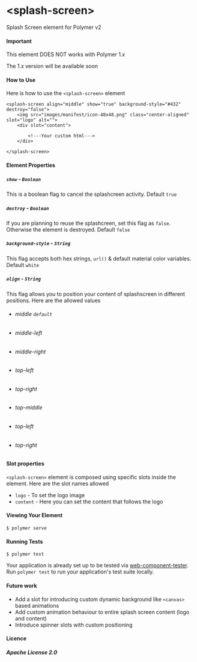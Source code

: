 # \<splash-screen\>

Splash Screen element for Polymer v2 


#### Important

This element DOES NOT works with Polymer 1.x 

The 1.x version will be available soon

#### How to Use

Here is how to use the `<splash-screen>` element

`````
<splash-screen align="middle" show="true" background-style="#432" destroy="false">
    <img src="images/manifest/icon-48x48.png" class="center-aligned" slot="logo" alt="">
    <div slot="content">

        <!---Your custom html--->
    </div>

</splash-screen>
`````

#### Element Properties
##### `show` - `Boolean`

This is a boolean flag to cancel the splashcreen activity. Default `true`


##### `destroy` - `Boolean`

If you are planning to reuse the splashcreen, set this flag as `false`. Otherwise the element is destroyed. Default `false`


##### `background-style` - `String`

This flag accepts both hex strings, `url()` & default material color variables. Default `white`

##### `align` - `String`

This flag allows you to position your content of splashscreen in different positions. Here are the allowed values
- ###### middle `default`
- ###### middle-left
- ###### middle-right
- ###### top-left
- ###### top-right
- ###### top-middle
- ###### top-left
- ###### top-right


#### Slot properties

`<splash-screen>` element is composed using specific slots inside the element. Here are the slot names allowed
- `logo` - To set the logo image
- `content` - Here you can set the content that follows the logo

#### Viewing Your Element

```
$ polymer serve
```

#### Running Tests

```
$ polymer test
```

Your application is already set up to be tested via [web-component-tester](https://github.com/Polymer/web-component-tester). Run `polymer test` to run your application's test suite locally.


#### Future work
- Add a slot for introducing custom dynamic background like `<canvas>` based animations
- Add custom animation behaviour to entire splash screen content (logo and content)
- Introduce spinner slots with custom positioning


#### Licence
##### Apache License 2.0
